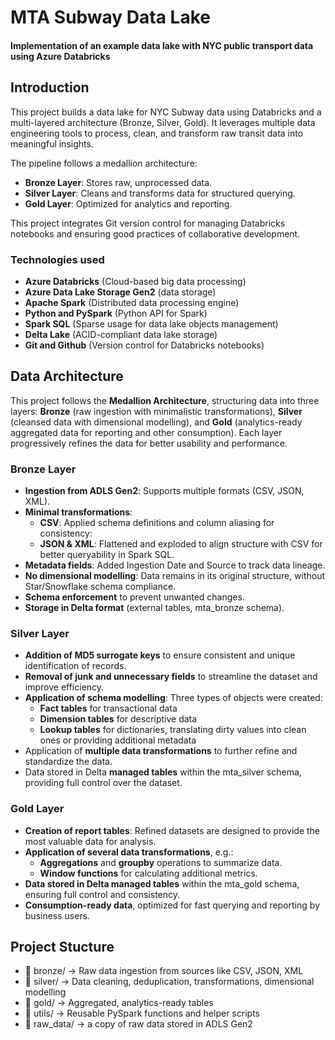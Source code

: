# MTA Subway Data Lake
#### Implementation of an example data lake with NYC public transport data using Azure Databricks

## Introduction

This project builds a data lake for NYC Subway data using Databricks and a multi-layered architecture (Bronze, Silver, Gold). It leverages multiple data engineering tools to process, clean, and transform raw transit data into meaningful insights.

The pipeline follows a medallion architecture:

- **Bronze Layer**: Stores raw, unprocessed data.
- **Silver Layer**: Cleans and transforms data for structured querying.
- **Gold Layer**: Optimized for analytics and reporting.

This project integrates Git version control for managing Databricks notebooks and ensuring good practices of collaborative development.

### Technologies used

- **Azure Databricks** (Cloud-based big data processing)
- **Azure Data Lake Storage Gen2** (data storage)
- **Apache Spark** (Distributed data processing engine)
- **Python and PySpark** (Python API for Spark)
- **Spark SQL** (Sparse usage for data lake objects management)
- **Delta Lake** (ACID-compliant data lake storage)
- **Git and Github** (Version control for Databricks notebooks)

## Data Architecture

This project follows the **Medallion Architecture**, structuring data into three layers: **Bronze** (raw ingestion with minimalistic transformations), **Silver** (cleansed data with dimensional modelling), and **Gold** (analytics-ready aggregated data for reporting and other consumption). Each layer progressively refines the data for better usability and performance.

### Bronze Layer
- **Ingestion from ADLS Gen2**: Supports multiple formats (CSV, JSON, XML).
- **Minimal transformations**:
  - **CSV**: Applied schema definitions and column aliasing for consistency:
  - **JSON & XML**: Flattened and exploded to align structure with CSV for better queryability in Spark SQL.
- **Metadata fields**: Added Ingestion Date and Source to track data lineage.
- **No dimensional modelling**: Data remains in its original structure, without Star/Snowflake schema compliance.
- **Schema enforcement** to prevent unwanted changes.
- **Storage in Delta format** (external tables, mta_bronze schema).

### Silver Layer
- **Addition of MD5 surrogate keys** to ensure consistent and unique identification of records.
- **Removal of junk and unnecessary fields** to streamline the dataset and improve efficiency.
- **Application of schema modelling**: Three types of objects were created:
  - **Fact tables** for transactional data
  - **Dimension tables** for descriptive data
  - **Lookup tables** for dictionaries, translating dirty values into clean ones or providing additional metadata
- Application of **multiple data transformations** to further refine and standardize the data.
- Data stored in Delta **managed tables** within the mta_silver schema, providing full control over the dataset.

### Gold Layer
- **Creation of report tables**: Refined datasets are designed to provide the most valuable data for analysis.
- **Application of several data transformations**, e.g.:
  - **Aggregations** and **groupby** operations to summarize data.
  - **Window functions** for calculating additional metrics.
- **Data stored in Delta managed tables** within the mta_gold schema, ensuring full control and consistency.
- **Consumption-ready data**, optimized for fast querying and reporting by business users.

## Project Stucture
- 📂 bronze/ → Raw data ingestion from sources like CSV, JSON, XML
- 📂 silver/ → Data cleaning, deduplication, transformations, dimensional modelling
- 📂 gold/ → Aggregated, analytics-ready tables
- 📂 utils/ → Reusable PySpark functions and helper scripts
- 📂 raw_data/ → a copy of raw data stored in ADLS Gen2
